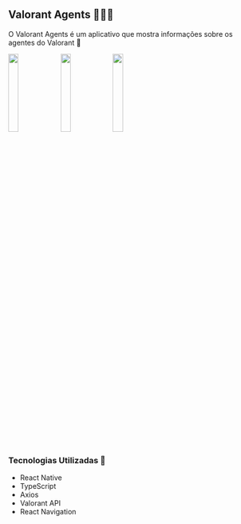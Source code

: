 ## Valorant Agents 👩🏻‍🚀
O Valorant Agents é um aplicativo que mostra informações sobre os agentes do Valorant 🚀

<div width='100%'>
<img width='20%' src='https://user-images.githubusercontent.com/85759155/213255058-1c08b730-714b-4815-8dd5-f7d6a98816aa.png'> <img width='20%' src='https://user-images.githubusercontent.com/85759155/213255111-ec853b86-1251-4841-82cd-84327f4fea24.png'> <img width='20%' src='https://user-images.githubusercontent.com/85759155/213255201-db1eca57-5b50-4176-82e0-f58381190a15.png'/>
</div>

### Tecnologias Utilizadas 🚀
- React Native
- TypeScript
- Axios
- Valorant API
- React Navigation
